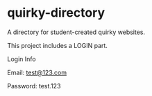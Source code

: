 # quirky-directory

A directory for student-created quirky websites.

This project includes a LOGIN part.

Login Info

Email: test@123.com

Password: test.123
